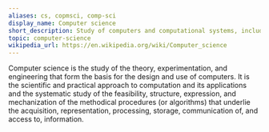```yaml
---
aliases: cs, copmsci, comp-sci
display_name: Computer science
short_description: Study of computers and computational systems, including their design, development, and application in various fields.
topic: computer-science
wikipedia_url: https://en.wikipedia.org/wiki/Computer_science
---
```


Computer science is the study of the theory, experimentation, and engineering that form the basis for the design and use of computers. It is the scientific and practical approach to computation and its applications and the systematic study of the feasibility, structure, expression, and mechanization of the methodical procedures (or algorithms) that underlie the acquisition, representation, processing, storage, communication of, and access to, information.
